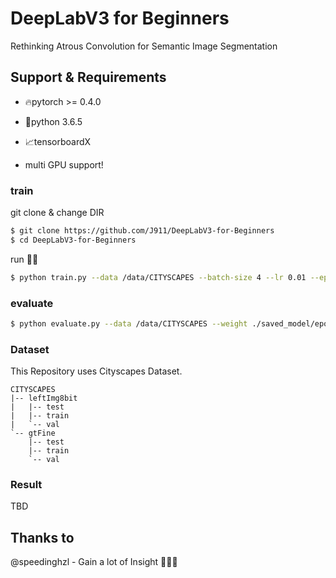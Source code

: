 # DeepLabV3 for Beginners
Rethinking Atrous Convolution for Semantic Image Segmentation

## Support & Requirements
- 🔥pytorch >= 0.4.0
- 🐍python 3.6.5 
- 📈tensorboardX

- multi GPU support!


### train
git clone & change DIR
```bash
$ git clone https://github.com/J911/DeepLabV3-for-Beginners
$ cd DeepLabV3-for-Beginners
```
run 🙌🙌
```bash
$ python train.py --data /data/CITYSCAPES --batch-size 4 --lr 0.01 --epoch 80 --logdir ./logs/exp1/ --save ./saved_model/
```

### evaluate
```bash
$ python evaluate.py --data /data/CITYSCAPES --weight ./saved_model/epoch80.pth --num-classes 19
```

### Dataset

This Repository uses Cityscapes Dataset.

```
CITYSCAPES
|-- leftImg8bit
|   |-- test 
|   |-- train
|   `-- val
`-- gtFine
    |-- test 
    |-- train
    `-- val
```

### Result
TBD

## Thanks to
@speedinghzl - Gain a lot of Insight 🙇🏻‍♂️